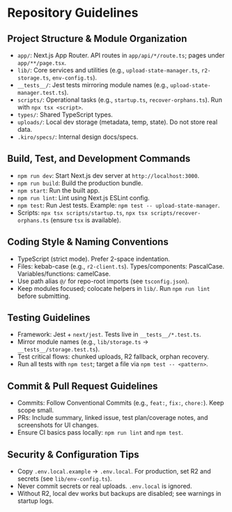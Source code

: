 # Repository Guidelines

## Project Structure & Module Organization
- `app/`: Next.js App Router. API routes in `app/api/*/route.ts`; pages under `app/**/page.tsx`.
- `lib/`: Core services and utilities (e.g., `upload-state-manager.ts`, `r2-storage.ts`, `env-config.ts`).
- `__tests__/`: Jest tests mirroring module names (e.g., `upload-state-manager.test.ts`).
- `scripts/`: Operational tasks (e.g., `startup.ts`, `recover-orphans.ts`). Run with `npx tsx <script>`.
- `types/`: Shared TypeScript types.
- `uploads/`: Local dev storage (metadata, temp, state). Do not store real data.
- `.kiro/specs/`: Internal design docs/specs.

## Build, Test, and Development Commands
- `npm run dev`: Start Next.js dev server at `http://localhost:3000`.
- `npm run build`: Build the production bundle.
- `npm start`: Run the built app.
- `npm run lint`: Lint using Next.js ESLint config.
- `npm test`: Run Jest tests. Example: `npm test -- upload-state-manager`.
- Scripts: `npx tsx scripts/startup.ts`, `npx tsx scripts/recover-orphans.ts` (ensure `tsx` is available).

## Coding Style & Naming Conventions
- TypeScript (strict mode). Prefer 2-space indentation.
- Files: kebab-case (e.g., `r2-client.ts`). Types/components: PascalCase. Variables/functions: camelCase.
- Use path alias `@/` for repo-root imports (see `tsconfig.json`).
- Keep modules focused; colocate helpers in `lib/`. Run `npm run lint` before submitting.

## Testing Guidelines
- Framework: Jest + `next/jest`. Tests live in `__tests__/*.test.ts`.
- Mirror module names (e.g., `lib/storage.ts` → `__tests__/storage.test.ts`).
- Test critical flows: chunked uploads, R2 fallback, orphan recovery.
- Run all tests with `npm test`; target a file via `npm test -- <pattern>`.

## Commit & Pull Request Guidelines
- Commits: Follow Conventional Commits (e.g., `feat:`, `fix:`, `chore:`). Keep scope small.
- PRs: Include summary, linked issue, test plan/coverage notes, and screenshots for UI changes.
- Ensure CI basics pass locally: `npm run lint` and `npm test`.

## Security & Configuration Tips
- Copy `.env.local.example` → `.env.local`. For production, set R2 and secrets (see `lib/env-config.ts`).
- Never commit secrets or real uploads. `.env.local` is ignored.
- Without R2, local dev works but backups are disabled; see warnings in startup logs.
